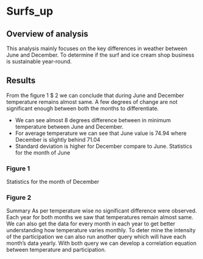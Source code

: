 # Surfs_up
## Overview of analysis
This analysis mainly focuses on the key differences in weather between June and December. To determine if the surf and ice cream shop business is sustainable year-round.
## Results
From the figure 1 $ 2 we can conclude that during June and December temperature remains almost same. A few degrees of change are not significant enough between both the months to differentiate. 
* We can see almost 8 degrees difference between in minimum temperature between June and December.  
* For average temperature we can see that June value is 74.94 where December is slightly behind 71.04
*	Standard deviation is higher for December compare to June. 
Statistics for the month of June
### Figure 1
 
Statistics for the month of December
### Figure 2
 
Summary
As per temperature wise no significant difference were observed. Each year for both months we saw that temperatures remain almost same. We can also get the data for every month in each year to get better understanding how temperature varies monthly. To deter mine the intensity of the participation we can also run another query which will have each month’s data yearly. With both query we can develop a correlation equation between temperature and participation.  
